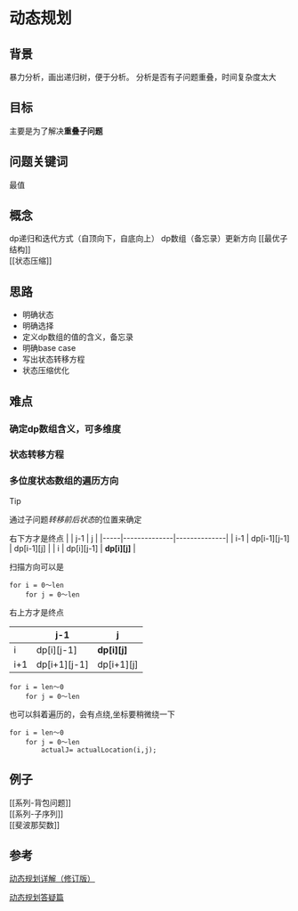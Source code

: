 
# 动态规划

## 背景
暴力分析，画出递归树，便于分析。
分析是否有子问题重叠，时间复杂度太大

## 目标
主要是为了解决**重叠子问题**

## 问题关键词
最值

## 概念
dp递归和迭代方式（自顶向下，自底向上）
dp数组（备忘录）更新方向
[[最优子结构]]  
[[状态压缩]]  

## 思路
 - 明确状态
 - 明确选择
 - 定义dp数组的值的含义，备忘录
 - 明确base case 
 - 写出状态转移方程
 - 状态压缩优化

## 难点
### 确定dp数组含义，可多维度
### 状态转移方程
### 多位度状态数组的遍历方向
> [!TIP]
> 通过子问题*转移前后状态*的位置来确定

右下方才是终点 
|     | j-1          | j            |
|-----|--------------|--------------|
| i-1 | dp[i-1][j-1] | dp[i-1][j]   |
| i   | dp[i][j-1]   | **dp[i][j]** |

扫描方向可以是
```
for i = 0～len
    for j = 0～len
```

右上方才是终点

|     | j-1          | j            |
|-----|--------------|--------------|
| i   | dp[i][j-1]   | **dp[i][j]** |
| i+1 | dp[i+1][j-1] | dp[i+1][j]   |

```
for i = len～0
    for j = 0～len
```

也可以斜着遍历的，会有点绕,坐标要稍微绕一下
```
for i = len～0
    for j = 0～len
        actualJ= actualLocation(i,j);
```

## 例子
[[系列-背包问题]]  
[[系列-子序列]]  
[[斐波那契数]]  
## 参考
[动态规划详解（修订版）](https://labuladong.gitbook.io/algo/dong-tai-gui-hua-xi-lie/1.1-dong-tai-gui-hua-ji-ben-ji-qiao/dong-tai-gui-hua-xiang-jie-jin-jie)

[动态规划答疑篇](https://mp.weixin.qq.com/s?__biz=MzAxODQxMDM0Mw==&mid=2247484832&idx=1&sn=44ad2505ac5c276bf36eea1c503b78c3&chksm=9bd7fba8aca072be32f66e6c39d76ef4e91bdbf4ef993014d4fee82896687ad61da4f4fc4eda&scene=21#wechat_redirect)